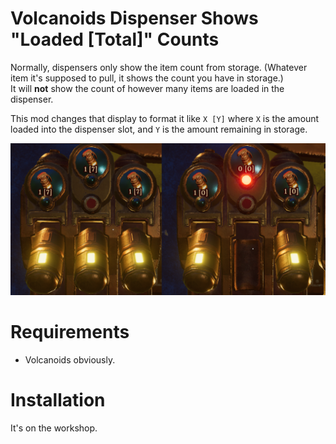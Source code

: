 ﻿# Volcanoids Dispenser Shows "Loaded [Total]" Counts
Normally, dispensers only show the item count from storage. (Whatever item it's supposed to pull, it shows the count you have in storage.)<br>
It will **not** show the count of however many items are loaded in the dispenser.

This mod changes that display to format it like `X [Y]` where `X` is the amount loaded into the dispenser slot, and `Y` is the amount remaining in storage.

![](.thumb.png)

# Requirements
- Volcanoids obviously.

# Installation
It's on the workshop.